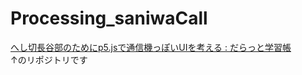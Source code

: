 # Processing_saniwaCall

[へし切長谷部のためにp5\.jsで通信機っぽいUIを考える : だらっと学習帳](http://blog.livedoor.jp/reona396/archives/55716186.html)  
↑のリポジトリです
